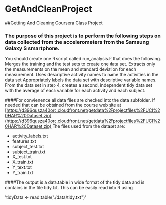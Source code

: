 # GetAndCleanProject
##Getting And Cleaning Coursera Class Project

### The purpose of this project is to perform the following steps on data collected from the accelerometers from the Samsung Galaxy S smartphone. 
You should create one R script called run_analysis.R that does the following. 
Merges the training and the test sets to create one data set.
Extracts only the measurements on the mean and standard deviation for each measurement. 
Uses descriptive activity names to name the activities in the data set
Appropriately labels the data set with descriptive variable names. 
From the data set in step 4, creates a second, independent tidy data set with the average of each variable for each activity and each subject.

####For convienence all data files are checked into the data subfolder.  If needed that can be obtained from the course web site at
[https://d396qusza40orc.cloudfront.net/getdata%2Fprojectfiles%2FUCI%20HAR%20Dataset.zip](https://d396qusza40orc.cloudfront.net/getdata%2Fprojectfiles%2FUCI%20HAR%20Dataset.zip) 
The files used from the dataset are:
* activity_labels.txt
* features.txt
* subject_test.txt
* subject_train.txt
* X_test.txt
* X_train.txt
* Y_text.txt
* Y_train.txt

####The output is a data.table in wide format of the tidy data and is contains in the file tidy.txt.
This can be easily read into R using

'tidyData <- read.table("./data/tidy.txt")'



